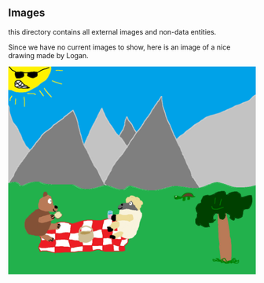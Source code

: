 ## Images 
this directory contains all external images and non-data entities.

Since we have no current images to show, here is an image of a nice drawing made by Logan.

![](nicedrawing.png)
